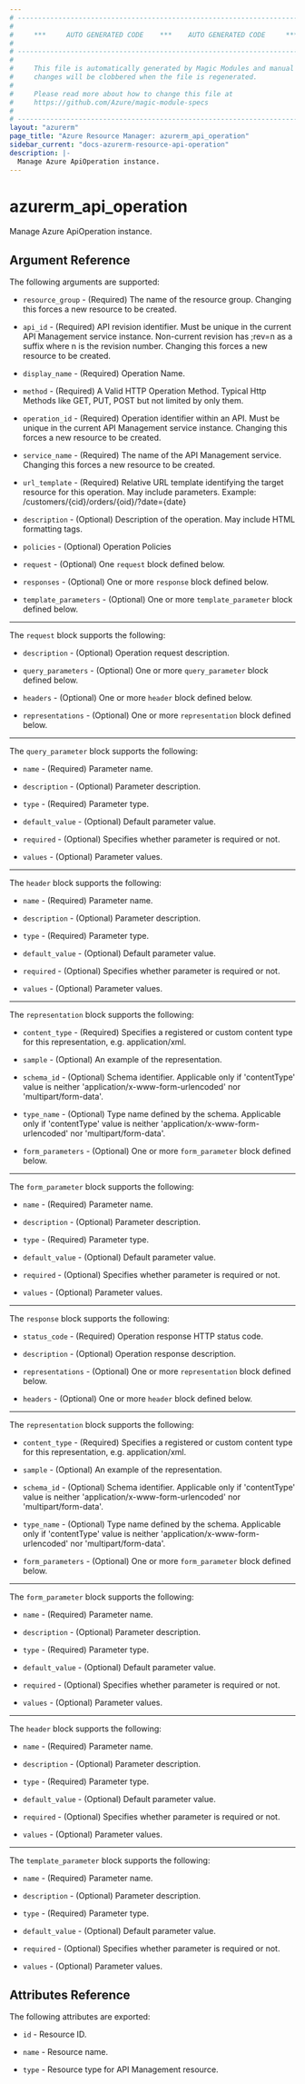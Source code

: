 ```yaml
---
# ----------------------------------------------------------------------------
#
#     ***     AUTO GENERATED CODE    ***    AUTO GENERATED CODE     ***
#
# ----------------------------------------------------------------------------
#
#     This file is automatically generated by Magic Modules and manual
#     changes will be clobbered when the file is regenerated.
#
#     Please read more about how to change this file at
#     https://github.com/Azure/magic-module-specs
#
# ----------------------------------------------------------------------------
layout: "azurerm"
page_title: "Azure Resource Manager: azurerm_api_operation"
sidebar_current: "docs-azurerm-resource-api-operation"
description: |-
  Manage Azure ApiOperation instance.
---
```


# azurerm_api_operation

Manage Azure ApiOperation instance.


## Argument Reference

The following arguments are supported:

* `resource_group` - (Required) The name of the resource group. Changing this forces a new resource to be created.

* `api_id` - (Required) API revision identifier. Must be unique in the current API Management service instance. Non-current revision has ;rev=n as a suffix where n is the revision number. Changing this forces a new resource to be created.

* `display_name` - (Required) Operation Name.

* `method` - (Required) A Valid HTTP Operation Method. Typical Http Methods like GET, PUT, POST but not limited by only them.

* `operation_id` - (Required) Operation identifier within an API. Must be unique in the current API Management service instance. Changing this forces a new resource to be created.

* `service_name` - (Required) The name of the API Management service. Changing this forces a new resource to be created.

* `url_template` - (Required) Relative URL template identifying the target resource for this operation. May include parameters. Example: /customers/{cid}/orders/{oid}/?date={date}

* `description` - (Optional) Description of the operation. May include HTML formatting tags.

* `policies` - (Optional) Operation Policies

* `request` - (Optional) One `request` block defined below.

* `responses` - (Optional) One or more `response` block defined below.

* `template_parameters` - (Optional) One or more `template_parameter` block defined below.

---

The `request` block supports the following:

* `description` - (Optional) Operation request description.

* `query_parameters` - (Optional) One or more `query_parameter` block defined below.

* `headers` - (Optional) One or more `header` block defined below.

* `representations` - (Optional) One or more `representation` block defined below.


---

The `query_parameter` block supports the following:

* `name` - (Required) Parameter name.

* `description` - (Optional) Parameter description.

* `type` - (Required) Parameter type.

* `default_value` - (Optional) Default parameter value.

* `required` - (Optional) Specifies whether parameter is required or not.

* `values` - (Optional) Parameter values.

---

The `header` block supports the following:

* `name` - (Required) Parameter name.

* `description` - (Optional) Parameter description.

* `type` - (Required) Parameter type.

* `default_value` - (Optional) Default parameter value.

* `required` - (Optional) Specifies whether parameter is required or not.

* `values` - (Optional) Parameter values.

---

The `representation` block supports the following:

* `content_type` - (Required) Specifies a registered or custom content type for this representation, e.g. application/xml.

* `sample` - (Optional) An example of the representation.

* `schema_id` - (Optional) Schema identifier. Applicable only if 'contentType' value is neither 'application/x-www-form-urlencoded' nor 'multipart/form-data'.

* `type_name` - (Optional) Type name defined by the schema. Applicable only if 'contentType' value is neither 'application/x-www-form-urlencoded' nor 'multipart/form-data'.

* `form_parameters` - (Optional) One or more `form_parameter` block defined below.


---

The `form_parameter` block supports the following:

* `name` - (Required) Parameter name.

* `description` - (Optional) Parameter description.

* `type` - (Required) Parameter type.

* `default_value` - (Optional) Default parameter value.

* `required` - (Optional) Specifies whether parameter is required or not.

* `values` - (Optional) Parameter values.

---

The `response` block supports the following:

* `status_code` - (Required) Operation response HTTP status code.

* `description` - (Optional) Operation response description.

* `representations` - (Optional) One or more `representation` block defined below.

* `headers` - (Optional) One or more `header` block defined below.


---

The `representation` block supports the following:

* `content_type` - (Required) Specifies a registered or custom content type for this representation, e.g. application/xml.

* `sample` - (Optional) An example of the representation.

* `schema_id` - (Optional) Schema identifier. Applicable only if 'contentType' value is neither 'application/x-www-form-urlencoded' nor 'multipart/form-data'.

* `type_name` - (Optional) Type name defined by the schema. Applicable only if 'contentType' value is neither 'application/x-www-form-urlencoded' nor 'multipart/form-data'.

* `form_parameters` - (Optional) One or more `form_parameter` block defined below.


---

The `form_parameter` block supports the following:

* `name` - (Required) Parameter name.

* `description` - (Optional) Parameter description.

* `type` - (Required) Parameter type.

* `default_value` - (Optional) Default parameter value.

* `required` - (Optional) Specifies whether parameter is required or not.

* `values` - (Optional) Parameter values.

---

The `header` block supports the following:

* `name` - (Required) Parameter name.

* `description` - (Optional) Parameter description.

* `type` - (Required) Parameter type.

* `default_value` - (Optional) Default parameter value.

* `required` - (Optional) Specifies whether parameter is required or not.

* `values` - (Optional) Parameter values.

---

The `template_parameter` block supports the following:

* `name` - (Required) Parameter name.

* `description` - (Optional) Parameter description.

* `type` - (Required) Parameter type.

* `default_value` - (Optional) Default parameter value.

* `required` - (Optional) Specifies whether parameter is required or not.

* `values` - (Optional) Parameter values.

## Attributes Reference

The following attributes are exported:

* `id` - Resource ID.

* `name` - Resource name.

* `type` - Resource type for API Management resource.
